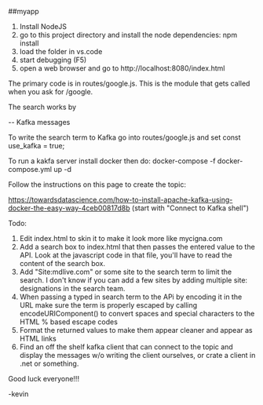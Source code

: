 ##myapp

1. Install NodeJS
2. go to this project directory and install the node dependencies: npm install
3. load the folder in vs.code
4. start debugging (F5)
5. open a web browser and go to http://localhost:8080/index.html

The primary code is in routes/google.js.  This is the module that gets called when you ask for /google.  

The search works by 

-- Kafka messages

To write the search term to Kafka go into routes/google.js and set
const use_kafka = true;

To run a kakfa server install docker then do:
docker-compose -f docker-compose.yml up -d

Follow the instructions on this page to create the topic:

https://towardsdatascience.com/how-to-install-apache-kafka-using-docker-the-easy-way-4ceb00817d8b
(start with "Connect to Kafka shell")


Todo:

1. Edit index.html to skin it to make it look more like mycigna.com
2. Add a search box to index.html that then passes the entered value to the API.  Look at the javascript code in that file, you'll have to read the content of the search box.
3. Add "Site:mdlive.com" or some site to the search term to limit the search.  I don't know if you can add a few sites by adding multiple site: designations in the search team.
4. When passing a typed in search term to the APi by encoding it in the URL make sure the term is properly escaped by calling encodeURIComponent() to convert spaces and special characters to the HTML % based escape codes
5. Format the returned values to make them appear cleaner and appear as HTML links
6. Find an off the shelf kafka client that can connect to the topic and display the messages w/o writing the client ourselves, or crate a client in .net or something.

Good luck everyone!!!

-kevin





